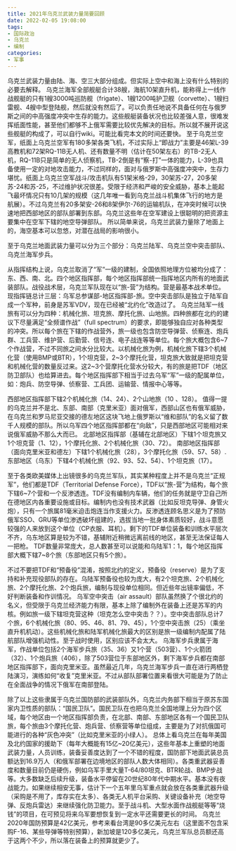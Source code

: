 ```yaml
---
title: 2021年乌克兰武装力量简要回顾
date: 2022-02-05 19:08:00
tags:
- 国际政治
- 乌克兰
- 编制
categories:
- 军事
---
```

  乌克兰武装力量由陆、海、空三大部分组成。但实际上空中和海上没有什么特别的必要去解释。
乌克兰海军全部舰艇合计38艘，海航10架直升机，能称得上一线作战舰艇的只有1艘3000吨巡防舰（frigate）、1艘1200吨护卫舰（corvette）、1艘扫雷舰、4艘中型登陆舰，然后就没有然后了。可以负责任地说不具备任何在与俄罗斯之间的中高强度冲突中生存的能力。这些舰艇装备状况也比较差强人意，很难发挥纸面性能，甚至他们都够不上俄军需要比较优先解决的目标。所以就不展开说这些舰艇的构成了，可以自行wiki。可能比看完本文的时间还要快。
至于乌克兰空军，纸面上乌克兰空军有180多架各类飞机，不过实际上“即战力”主要是46架L-39高教机和72架RQ-11B无人机、还有数量不明（估计在50架左右）的TB-2无人机，RQ-11B只是简单的无人侦察机，TB-2倒是有“察-打”一体的能力，L-39也具备使用一定的对地攻击能力，不过同样的，面对与俄罗斯中高强度冲突中，生存力堪忧。纸面上乌克兰空军战斗/攻击机队有51架米格-29，30架苏-27，20多架苏-24和苏-25，不过维护状况很差。受限于经济和严峻的安全威胁，基本上能起飞最坏情况只有10几架的规模（这几年唯一看到乌克兰战斗机集体飞行的地方是航展）。不过乌克兰有20多架安-26和8架伊尔-76的运输机队，在冲突时候可以快速地把西部地区的部队部署到东部。乌克兰这些年在空军建设上很聪明的把资源主要集中在空军下辖的地空导弹部队。
所以简单来说，乌克兰武装力量除了地面上的，海空基本可以忽悠，对潜在战局的影响很小。
<!--more-->
  至于乌克兰地面武装力量可以分为三个部分：乌克兰陆军、乌克兰空中突击部队、乌克兰海军步兵。

  从指挥结构上说，乌克兰取消了“军”一级的建制，全国依照地理方位被均分成了：东、西、南、北。四个地区指挥部，每个地区指挥部统一指挥地区内所有的地面武装部队。战役战术层，乌克兰军队现在以“旅-营”为结构。营是最基本战术单位。现指挥链总计三层：乌军总参谋部-地区指挥部-旅。空中突击部队是独立于陆军自成一个军种，前身是苏军VDV，现在已经被“北约化”改造过了。
乌克兰陆军一线旅有可以分为四种：机械化旅、坦克旅、摩托化旅、山地旅。四种旅都在北约的建议下尽量满足“全频谱作战”（full spectrum）的要求，即能够独自应对各种类型的冲突。所以每个旅在下辖的作战营外，旅一级也包含防空导弹营、侦察连、炮兵群、工兵营、维护营、后勤营、信号连、电子战连等等单位。每个旅大概包含6~7个作战营，不过不同旅之间水分比较大。以机械化旅为例，机械化旅下辖3个机械化营（使用BMP或BTR），1个坦克营，2~3个摩托化营，坦克旅大致就是把坦克营和机械化营的数量反过来。这2~3个营摩托化营水分较大，有的旅是把TDF（地区防卫部队）也给算进去。每个地区指挥部下相当于过去乌军“军”一级的配属单位，如：炮兵、防空导弹、侦察营、工兵团、运输营、情报中心等等。

  西部地区指挥部下辖2个机械化旅（14、24）、2个山地旅（10
、128）。
值得一提的乌克兰并不是北、东部、南部（克里米亚）面对俄军，西部山区也有俄军威胁，在乌克兰和罗马尼亚交接的德左地区这块飞地上俄罗斯以“维和部队”的名义留了数千人规模的部队。所以乌军四个地区指挥部都在“向敌”，只是西部地区可能相对来说俄军威胁不那么大而已。
北部地区指挥部（基辅在北部地区）下辖1个坦克旅又1个坦克营（1、12），1个摩托化旅、2个机械化旅（30、72）。
南部地区指挥部（面向克里米亚和德左）下辖1个机械化旅（28），3个摩托化旅（59、57、58）.
东部地区（乌东）下辖4个机械化旅（92、93、52、54）、1个坦克旅（17）。

  至于各类欧美媒体上出镜很多的乌克兰军队，其实某种程度上并不是乌克兰“正规军”，他们都是TDF（Territorial Defense Force），TDF以“旅-营”为结构，每个旅下辖6~7个营和一个反渗透连。TDF没有编制内车辆，他们的任务就是守卫自己所在德地区内各重要设施或目标。编制内也没有技术武器（比如反坦克导弹、身管火炮），只有一个旅属81毫米迫击炮连当作支援火力。反渗透连顾名思义是为了预防俄军SSO、GRU等单位渗透破坏组建的，选拔当地一批身体素质较好，战斗意愿较强的人来放到这个单位（CP衣服、耳机）。剩下的TDF单位装备和训练水平层次不齐，乌东地区算是较为不错，基辅附近稍微远离前线的地区，甚至无法保证每人一把枪。
TDF数量非常庞大，总人数甚至可以说能和乌陆军1：1，每个地区指挥部大概下辖7~8个旅（东部地区只有5个旅）。

  不过不要把TDF和“预备役”混淆，按照北约的定义，预备役（reserve）是为了支持和补充现役部队的存在。乌陆军预备役也较为庞大，有2个坦克旅、2个机械化旅、2个摩托化旅、2个炮兵旅，编制与现役单位相同。但近些年出镜率偏低，不好判断装备和作训情况。
乌军空中突击（air assault）部队虽然换了个很北约的名义，但受限于乌克兰经济能力有限，基本上除了编制外在装备上还是苏军的内核。例如旅一级下辖坦克营这种（坦克怎么空中突击？？）。空中突击部队总计7个旅，6个机械化旅（80、95、46、81、79、45），1个空中突击旅（25）（乘坐直升机机动）。这些机械化旅和陆军机械化旅最大的区别是旅一级编制内配属了陆航部队增强机动性。至于战时使用，区别应该不会太大。
乌海军步兵隶属于海军，作战单位包括2个海军步兵旅（35、36）又1个营（503营）、1个火箭团（32）、1个炮兵旅（406），除了503营位于东部地区外，剩下海军步兵都在南部地区指挥部下，面向克里米亚。虽然最近几年，乌克兰海军步兵一直在进行两栖登陆演习，演练如何“收复”克里米亚。不过从部队部署位置来看很大可能是为了防止在全面战争的情况下俄军在南部登陆。


  除了以上这些隶属于乌克兰国防部的武装部队外，乌克兰内务部下相当于原苏东国家内卫性质的部队：“国民卫队”。国民卫队在也把乌克兰全国地理上分为四个区域，每个地区由一个地区指挥部负责，在北部、南部、东部地区各有一个国民卫队旅，每个旅由3个摩托化营、炮兵营、侦察营等单位组成，主要是为了对抗俄国可能进行的各种“灰色冲突”（比如克里米亚的小绿人）。
	总体上看乌克兰在每年美国及北约国家的援助下（每年大概能有15亿~20亿美元），这些年基本上重塑的地面武装力量，人员训练，装备妥善度达到了一个不错的程度，国防部下地面武装总员额达到16.9万人（和俄军部署在边境地区的部队人数大体相同）。各类重武器妥善度和数量目前仍是硬伤，例如乌军手里大量T-64/80坦克、BTR轮战、BMP步战等。大多数缺乏后续升级，装备水平停留在20世纪80年代中期水平。基本没有夜战能力。如果继续相安无事，估计下一个五年里乌军重点就会放在各类重武器升级（采购是不用了，库存实在太多）、各类无人机平台采购、关键设备补充（地空导弹、反炮兵雷达）来继续强化防卫能力。至于战斗机、大型水面作战舰艇等等“烧钱”的项目，在可预见将来乌军要想恢复到一定水平还需要更长的时间。 乌克兰2020年国防预算是42亿美元，参考来看台湾是90多亿美元左右（这里面不包含采购F-16、某些导弹等特别预算），新加坡是120多亿美元，乌克兰军队总员额还高于这两个不少，所以落在装备上的预算就更少了。
